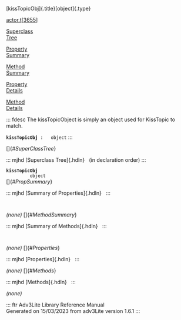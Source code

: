 [kissTopicObj]{.title}[object]{.type}

[actor.t](../file/actor.t.html)\[[3655](../source/actor.t.html#3655)\]

[Superclass\
Tree](#_SuperClassTree_)

[Property\
Summary](#_PropSummary_)

[Method\
Summary](#_MethodSummary_)

[Property\
Details](#_Properties_)

[Method\
Details](#_Methods_)

::: fdesc
The kissTopicObject is simply an object used for KissTopic to match.

**`kissTopicObj`**` :   object`
:::

[]{#_SuperClassTree_}

::: mjhd
[Superclass Tree]{.hdln}   (in declaration order)
:::

**`kissTopicObj`**\
`         object`\
[]{#_PropSummary_}

::: mjhd
[Summary of Properties]{.hdln}  
:::

` `

*(none)* []{#_MethodSummary_}

::: mjhd
[Summary of Methods]{.hdln}  
:::

` `

*(none)* []{#_Properties_}

::: mjhd
[Properties]{.hdln}  
:::

*(none)* []{#_Methods_}

::: mjhd
[Methods]{.hdln}  
:::

*(none)*

::: ftr
Adv3Lite Library Reference Manual\
Generated on 15/03/2023 from adv3Lite version 1.6.1
:::
